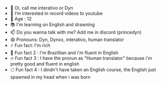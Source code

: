- 👋 Oi, call me interativo or Dyn
- 👀 I’m interested in record videos to youtube
- 🎂 Age : 12
- 📚 I'm learning on English and drawning
- 📫 Do you wanna talk with me? Add me in discord (princedyn)
- 😄 Pronouns: Dyn, Dynxx, interativo, human translator
- ⚡ Fun fact: I'm rich
- 🌈 Fun fact 2 : I'm Brazillian and i'm fluent in English
- 🔥 Fun fact 3 : I have the pronun as "Human translator" because i'm pretty good and fluent in english
- 🌕 Fun fact 4 : I dindn't have taken an English course, the English just spawned in my head when i was born
<!---
Se vc for br, me apresentando em um resumo rapido e um resumo bom, me chamo interativo e gosto de gravar video pro youtube, sou rico e sei Ingles (Minha cabeça vai explodir de tanto eu aprender ingles)
--->
